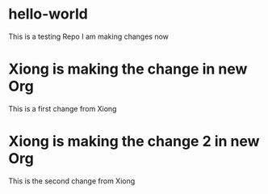 # hello-world
This is a testing Repo
I am making changes now
# Xiong is making the change in new Org
This is a first change from Xiong
# Xiong is making the change 2 in new Org
This is the second change from Xiong

